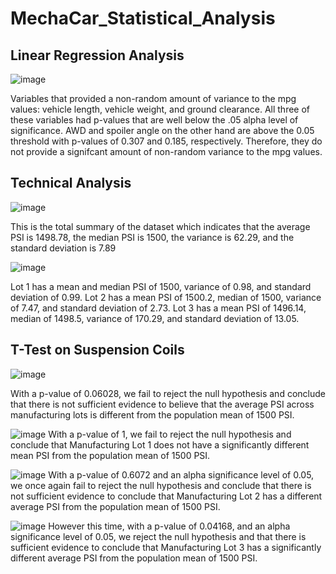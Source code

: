 # MechaCar_Statistical_Analysis

## Linear Regression Analysis
![image](https://user-images.githubusercontent.com/92773195/152666327-0469ec0c-8002-4051-8769-2368fa4ab2f8.png)

Variables that provided a non-random amount of variance to the mpg values: vehicle length, vehicle weight, and ground clearance. All three of these variables had p-values that are well below the .05 alpha level of significance. AWD and spoiler angle on the other hand are above the 0.05 threshold with p-values of 0.307 and 0.185, respectively. Therefore, they do not provide a signifcant amount of non-random variance to the mpg values. 

## Technical Analysis
![image](https://user-images.githubusercontent.com/92773195/152666947-4d39e327-45e7-490c-8fa3-27f315b2e0f1.png)

This is the total summary of the dataset which indicates that the average PSI is 1498.78, the median PSI is 1500, the variance is 62.29, and the standard deviation is 7.89

![image](https://user-images.githubusercontent.com/92773195/152666963-be98e184-414c-498f-a882-28ede716de01.png)

Lot 1 has a mean and median PSI of 1500, variance of 0.98, and standard deviation of 0.99.
Lot 2 has a mean PSI of 1500.2, median of 1500, variance of 7.47, and standard deviation of 2.73.
Lot 3 has a mean PSI of 1496.14, median of 1498.5, variance of 170.29, and standard deviation of 13.05.

## T-Test on Suspension Coils
![image](https://user-images.githubusercontent.com/92773195/152703175-3edca962-94c9-43ef-89eb-4370f4b0c7de.png)

With a p-value of 0.06028, we fail to reject the null hypothesis and conclude that there is not sufficient evidence to believe that the average PSI across manufacturing lots is different from the population mean of 1500 PSI.

![image](https://user-images.githubusercontent.com/92773195/152703237-f77fd691-9acb-4f45-8598-e4c7d4c73ca3.png)
With a p-value of 1, we fail to reject the null hypothesis and conclude that Manufacturing Lot 1 does not have a significantly different mean PSI from the population mean of 1500 PSI.

![image](https://user-images.githubusercontent.com/92773195/152703260-d3c8c3c2-43ff-432d-9f9e-10b39e740d8e.png)
With a p-value of 0.6072 and an alpha significance level of 0.05, we once again fail to reject the null hypothesis and conclude that there is not sufficient evidence to conclude that Manufacturing Lot 2 has a different average PSI from the population mean of 1500 PSI.

![image](https://user-images.githubusercontent.com/92773195/152703298-6392c760-9946-4963-9e3d-ca398a09fdbb.png)
However this time, with a p-value of 0.04168, and an alpha significance level of 0.05, we reject the null hypothesis and that there is sufficient evidence to conclude that Manufacturing Lot 3 has a significantly different average PSI from the population mean of 1500 PSI.



